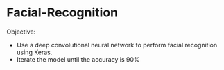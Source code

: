 # Facial-Recognition

Objective:
- Use a deep convolutional neural network to perform facial recognition using Keras.
- Iterate the model until the accuracy is 90%
